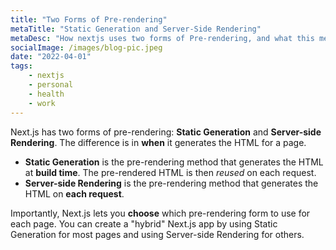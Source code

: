 ```yaml
---
title: "Two Forms of Pre-rendering"
metaTitle: "Static Generation and Server-Side Rendering"
metaDesc: "How nextjs uses two forms of Pre-rendering, and what this means for your next nextjs application"
socialImage: /images/blog-pic.jpeg
date: "2022-04-01"
tags:
    - nextjs
    - personal
    - health
    - work 
---
```


Next.js has two forms of pre-rendering: **Static Generation** and **Server-side Rendering**. The difference is in **when** it generates the HTML for a page.

- **Static Generation** is the pre-rendering method that generates the HTML at **build time**. The pre-rendered HTML is then _reused_ on each request.
- **Server-side Rendering** is the pre-rendering method that generates the HTML on **each request**.

Importantly, Next.js lets you **choose** which pre-rendering form to use for each page. You can create a "hybrid" Next.js app by using Static Generation for most pages and using Server-side Rendering for others.

